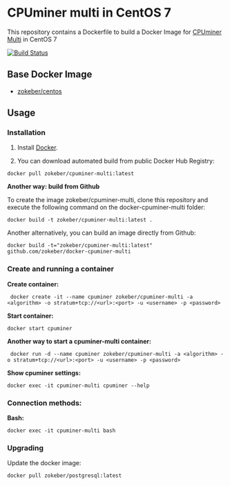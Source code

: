 # CPUminer multi in CentOS 7

This repository contains a Dockerfile to build a Docker Image for [CPUminer Multi](https://github.com/tpruvot/cpuminer-multi) in CentOS 7

[![Build Status](https://travis-ci.org/zokeber/docker-cpuminer-multi.svg?branch=master)](https://travis-ci.org/zokeber/docker-cpuminer-multi)

## Base Docker Image

* [zokeber/centos](https://registry.hub.docker.com/u/zokeber/centos/)

## Usage

### Installation

1. Install [Docker](https://www.docker.com/).

2. You can download automated build from public Docker Hub Registry:

``` docker pull zokeber/cpuminer-multi:latest ```

**Another way: build from Github**

To create the image zokeber/cpuminer-multi, clone this repository and execute the following command on the docker-cpuminer-multi folder:

`docker build -t zokeber/cpuminer-multi:latest .`

Another alternatively, you can build an image directly from Github:

`docker build -t="zokeber/cpuminer-multi:latest" github.com/zokeber/docker-cpuminer-multi`

### Create and running a container

**Create container:**

``` docker create -it --name cpuminer zokeber/cpuminer-multi -a <algorithm> -o stratum+tcp://<url>:<port> -u <username> -p <password>```

**Start container:**

``` docker start cpuminer ```

**Another way to start a cpuminer-multi container:**

``` docker run -d --name cpuminer zokeber/cpuminer-multi -a <algorithm> -o stratum+tcp://<url>:<port> -u <username> -p <password>```

**Show cpuminer settings:**

```docker exec -it cpuminer-multi cpuminer --help``` 

### Connection methods:

**Bash:**

`docker exec -it cpuminer-multi bash`

### Upgrading

Update the docker image:

``` docker pull zokeber/postgresql:latest ```
